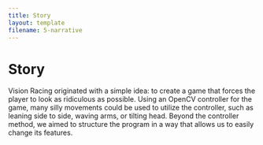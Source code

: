 ```yaml
---
title: Story
layout: template
filename: 5-narrative
--- 
```


# Story


Vision Racing originated with a simple idea: to create a game that forces the player to look as ridiculous as possible. Using an OpenCV controller for the game, many silly movements could be used to utilize the controller, such as leaning side to side, waving arms, or tilting head. Beyond the controller method, we aimed to structure the program in a way that allows us to easily change its features.














